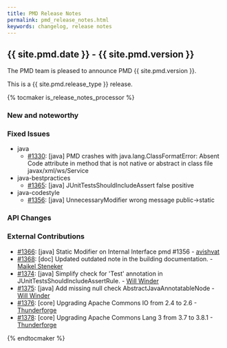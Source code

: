 ```yaml
---
title: PMD Release Notes
permalink: pmd_release_notes.html
keywords: changelog, release notes
---
```


## {{ site.pmd.date }} - {{ site.pmd.version }}

The PMD team is pleased to announce PMD {{ site.pmd.version }}.

This is a {{ site.pmd.release_type }} release.

{% tocmaker is_release_notes_processor %}

### New and noteworthy

### Fixed Issues

*   java
    *   [#1330](https://github.com/pmd/pmd/issues/1330): \[java] PMD crashes with java.lang.ClassFormatError: Absent Code attribute in method that is not native or abstract in class file javax/xml/ws/Service
*   java-bestpractices
    *   [#1365](https://github.com/pmd/pmd/issues/1365): \[java] JUnitTestsShouldIncludeAssert false positive
*   java-codestyle
    *   [#1356](https://github.com/pmd/pmd/issues/1356): \[java] UnnecessaryModifier wrong message public-\>static

### API Changes

### External Contributions

*   [#1366](https://github.com/pmd/pmd/pull/1366): \[java] Static Modifier on Internal Interface pmd #1356 - [avishvat](https://github.com/vishva007)
*   [#1368](https://github.com/pmd/pmd/pull/1368): \[doc] Updated outdated note in the building documentation. - [Maikel Steneker](https://github.com/maikelsteneker)
*   [#1374](https://github.com/pmd/pmd/pull/1374): \[java] Simplify check for 'Test' annotation in JUnitTestsShouldIncludeAssertRule. - [Will Winder](https://github.com/winder)
*   [#1375](https://github.com/pmd/pmd/pull/1375): \[java] Add missing null check AbstractJavaAnnotatableNode - [Will Winder](https://github.com/winder)
*   [#1376](https://github.com/pmd/pmd/pull/1376): \[core] Upgrading Apache Commons IO from 2.4 to 2.6 - [Thunderforge](https://github.com/Thunderforge)
*   [#1378](https://github.com/pmd/pmd/pull/1378): \[core] Upgrading Apache Commons Lang 3 from 3.7 to 3.8.1 - [Thunderforge](https://github.com/Thunderforge)

{% endtocmaker %}

